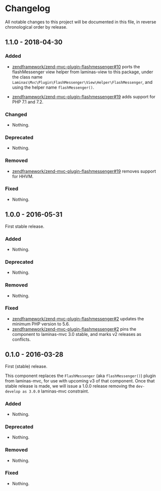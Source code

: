 # Changelog

All notable changes to this project will be documented in this file, in reverse chronological order by release.

## 1.1.0 - 2018-04-30

### Added

- [zendframework/zend-mvc-plugin-flashmessenger#10](https://github.com/zendframework/zend-mvc-plugin-flashmessenger/pull/10) ports the flashMessenger view helper from laminas-view to this package, under the
  class name `Laminas\Mvc\Plugin\FlashMessenger\View\Helper\FlashMessenger`, and using the helper name
  `flashMessenger()`.

- [zendframework/zend-mvc-plugin-flashmessenger#19](https://github.com/zendframework/zend-mvc-plugin-flashmessenger/pull/19) adds support for PHP 7.1 and 7.2.

### Changed

- Nothing.

### Deprecated

- Nothing.

### Removed

- [zendframework/zend-mvc-plugin-flashmessenger#19](https://github.com/zendframework/zend-mvc-plugin-flashmessenger/pull/19) removes support for HHVM.

### Fixed

- Nothing.

## 1.0.0 - 2016-05-31

First stable release.

### Added

- Nothing.

### Deprecated

- Nothing.

### Removed

- Nothing.

### Fixed

- [zendframework/zend-mvc-plugin-flashmessenger#2](https://github.com/zendframework/zend-mvc-plugin-flashmessenger/pull/2)
  updates the minimum PHP version to 5.6.
- [zendframework/zend-mvc-plugin-flashmessenger#2](https://github.com/zendframework/zend-mvc-plugin-flashmessenger/pull/2)
  pins the component to laminas-mvc 3.0 stable, and marks v2 releases as conflicts.

## 0.1.0 - 2016-03-28

First (stable) release.

This component replaces the `FlashMessenger` (aka `flashMessenger()`) plugin from
laminas-mvc, for use with upcoming v3 of that component. Once that stable release
is made, we will issue a 1.0.0 release removing the `dev-develop as 3.0.0`
laminas-mvc constraint.

### Added

- Nothing.

### Deprecated

- Nothing.

### Removed

- Nothing.

### Fixed

- Nothing.
